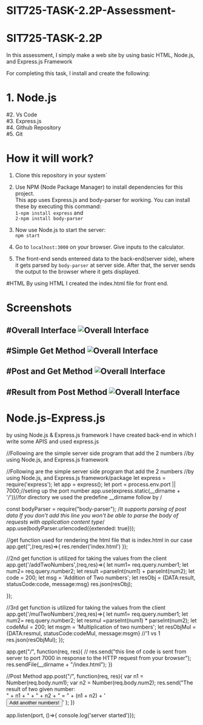 # SIT725-TASK-2.2P-Assessment-

# SIT725-TASK-2.2P
In this assessment, I simply make a web site by using basic HTML, Node.js, and Express.js Framework 

For completing this task, I install and create the following:
   # 1. Node.js<br>
   #2. Vs Code<br>
   #3. Express.js<br>
   #4. Github Repository<br>
   #5. Git<br>

   
# How it will work?

1. Clone this repository in your system`

2. Use NPM (Node Package Manager) to install dependencies for this project. <br>
This app uses Express.js and body-parser for working. You can install these by executing this command: <br>
```1-npm install express``` and <br>
```2-npm install body-parser```

3. Now use Node.js to start the server: <br>
```npm start```

4. Go to `localhost:3000` on your browser. Give inputs to the calculator. 

5. The front-end sends entereed data to the back-end(server side), where it gets parsed by `body-parser` at server side. After that, the server sends the output to the browser where it gets displayed.

#HTML
By using HTML I created the index.html file for front end.
# Screenshots

#Overall Interface
![Overall Interface](https://github.com/Mudasirrr/SIT725-TASK-2.2P-Assessment-/blob/main/Overl%20Interface.PNG)
-------
#Simple Get Method
![Overall Interface](https://github.com/Mudasirrr/SIT725-TASK-2.2P-Assessment-/blob/main/Simple%20get%20method.PNG)
-------
#Post and Get Method
![Overall Interface](https://github.com/Mudasirrr/SIT725-TASK-2.2P-Assessment-/blob/main/post%20and%20get%20method.PNG)
-------
#Result from Post Method
![Overall Interface](https://github.com/Mudasirrr/SIT725-TASK-2.2P-Assessment-/blob/main/Result%20from%20Post%20Method.PNG)
-------

# Node.js-Express.js
by using Node.js & Express.js framework I have created back-end in which I write some APIS and used express.js 

//Following are the simple server side program that add the 2 numbers
//by using Node.js, and Express.js framework

//Following are the simple server side program that add the 2 numbers
//by using Node.js, and Express.js framework/package
let express = require('express'); 
let app = express();
let port = process.env.port || 7000;//seting up the port number
app.use(express.static(__dirname + '/'))//for directory we used the predefine __dirname follow by /

const bodyParser = require("body-parser");
/*It supports parsing of  post data
If you don't add this line you won't be able to parse the body of requests with application content type*/
app.use(bodyParser.urlencoded({extended: true}));

//get function used for rendering the html file that is index.html in our case
app.get('',(req,res)=>{
res.render('index.html')
});

//2nd get function is utilized for taking the values from the client
app.get('/addTwoNumbers',(req,res)=>{
    let num1= req.query.number1;
    let num2= req.query.number2;
    let result =parseInt(num1) + parseInt(num2);
    let code = 200;
    let msg = 'Addition of Two numbers';
    let resObj = {DATA:result, statusCode:code, message:msg}
    res.json(resObj);

});

//3rd get function is utilized for taking the values from the client
app.get('/mulTwoNumbers',(req,res)=>{
    let num1= req.query.number1;
    let num2= req.query.number2;
    let resmul =parseInt(num1) *  parseInt(num2);
    let codeMul = 200;
    let msgm = 'Multiplication of two numbers';
    let resObjMul = {DATA:resmul, statusCode:codeMul, message:msgm}
    //'1 vs 1
    res.json(resObjMul);
});

app.get("/", function(req, res){
    // res.send("this line of code is sent from server to port 7000 in response to the HTTP request from your browser");
    res.sendFile(__dirname + "/index.html");
})

//Post Method
app.post("/", function(req, res){
    var n1 = Number(req.body.num1);
    var n2 = Number(req.body.num2);
    res.send("The result of two given number:<br>" + n1 + " + " + n2 + " = " + (n1 + n2) + '<br><a href="/"><button type="button">Add another numbers!</button></a>'
    );
})

app.listen(port, ()=>{
    console.log('server started')});



